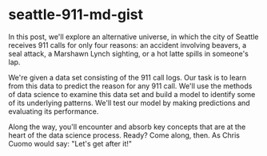 # seattle-911-md-gist
In this post, we'll explore an alternative universe, in which the city of Seattle receives 911 calls for only four reasons: an accident involving beavers, a seal attack, a Marshawn Lynch sighting, or a hot latte spills in someone's lap.

We're given a data set consisting of the 911 call logs. Our task is to learn from this data to predict the reason for any 911 call. We'll use the methods of data science to examine this data set and build a model to identify some of its underlying patterns. We'll test our model by making predictions and evaluating its performance.

Along the way, you'll encounter and absorb key concepts that are at the heart of the data science process. Ready? Come along, then. As Chris Cuomo would say: "Let's get after it!"
